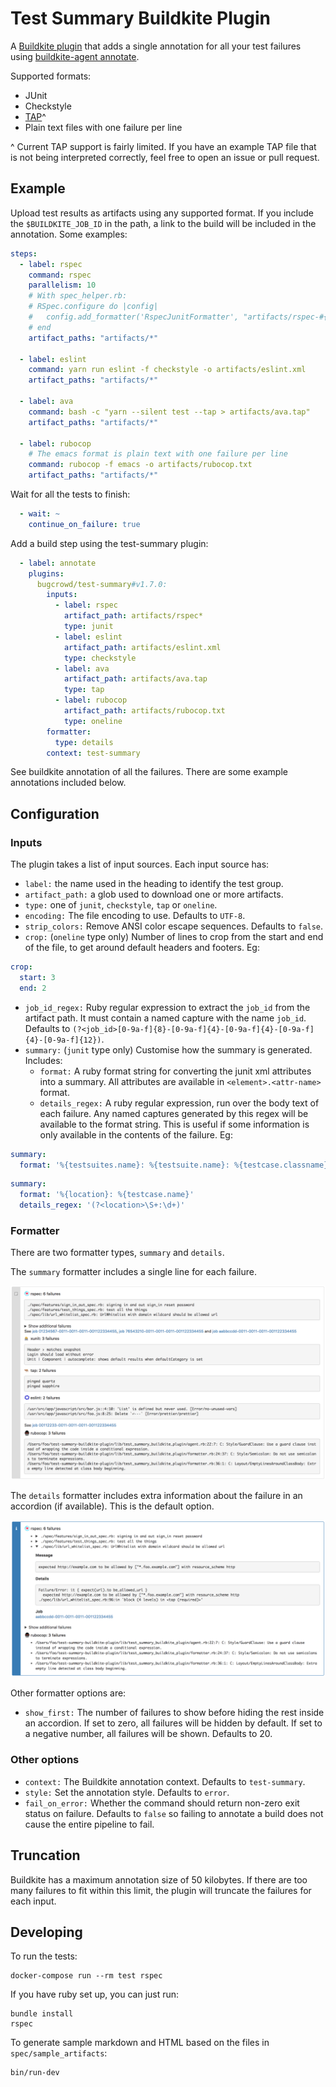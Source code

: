# Test Summary Buildkite Plugin

A [Buildkite plugin](https://buildkite.com/docs/agent/v3/plugins) that adds a single annotation
for all your test failures using
[buildkite-agent annotate](https://buildkite.com/docs/agent/v3/cli-annotate).

Supported formats:

* JUnit
* Checkstyle
* [TAP](https://testanything.org)^
* Plain text files with one failure per line

\^ Current TAP support is fairly limited. If you have an example TAP file that is not being interpreted correctly,
feel free to open an issue or pull request.

## Example

Upload test results as artifacts using any supported format. If you include the `$BUILDKITE_JOB_ID` in the path,
a link to the build will be included in the annotation.
Some examples:

```yaml
steps:
  - label: rspec
    command: rspec
    parallelism: 10
    # With spec_helper.rb:
    # RSpec.configure do |config|
    #   config.add_formatter('RspecJunitFormatter', "artifacts/rspec-#{ENV['BUILDKITE_JOB_ID']}.xml")
    # end
    artifact_paths: "artifacts/*"

  - label: eslint
    command: yarn run eslint -f checkstyle -o artifacts/eslint.xml
    artifact_paths: "artifacts/*"

  - label: ava
    command: bash -c "yarn --silent test --tap > artifacts/ava.tap"
    artifact_paths: "artifacts/*"

  - label: rubocop
    # The emacs format is plain text with one failure per line
    command: rubocop -f emacs -o artifacts/rubocop.txt
    artifact_paths: "artifacts/*"
```

Wait for all the tests to finish:

```yaml
  - wait: ~
    continue_on_failure: true
```

Add a build step using the test-summary plugin:

```yaml
  - label: annotate
    plugins:
      bugcrowd/test-summary#v1.7.0:
        inputs:
          - label: rspec
            artifact_path: artifacts/rspec*
            type: junit
          - label: eslint
            artifact_path: artifacts/eslint.xml
            type: checkstyle
          - label: ava
            artifact_path: artifacts/ava.tap
            type: tap
          - label: rubocop
            artifact_path: artifacts/rubocop.txt
            type: oneline
        formatter:
          type: details
        context: test-summary
```

See buildkite annotation of all the failures. There are some example annotations included below.

## Configuration

### Inputs

The plugin takes a list of input sources. Each input source has:

* `label:` the name used in the heading to identify the test group.
* `artifact_path:` a glob used to download one or more artifacts.
* `type:` one of `junit`, `checkstyle`, `tap` or `oneline`.
* `encoding:` The file encoding to use. Defaults to `UTF-8`.
* `strip_colors:` Remove ANSI color escape sequences. Defaults to `false`.
* `crop:` (`oneline` type only) Number of lines to crop from the start and end of the file,
  to get around default headers and footers. Eg:

```yaml
crop:
  start: 3
  end: 2
```

* `job_id_regex:` Ruby regular expression to extract the `job_id` from the artifact path. It must contain
  a named capture with the name `job_id`. Defaults to
  `(?<job_id>[0-9a-f]{8}-[0-9a-f]{4}-[0-9a-f]{4}-[0-9a-f]{4}-[0-9a-f]{12})`.
* `summary:` (`junit` type only) Customise how the summary is generated. Includes:
    * `format:` A ruby format string for converting the junit xml attributes
      into a summary. All attributes are available in `<element>.<attr-name>` format.
    * `details_regex:` A ruby regular expression, run over the body text of each failure. Any named captures
      generated by this regex will be available to the format string. This is useful if some information is only
      available in the contents of the failure. Eg:

```yaml
summary:
  format: '%{testsuites.name}: %{testsuite.name}: %{testcase.classname}: %{failure.message}%{error.message}'
```

```yaml
summary:
  format: '%{location}: %{testcase.name}'
  details_regex: '(?<location>\S+:\d+)'
```

### Formatter

There are two formatter types, `summary` and `details`.

The `summary` formatter includes a single line for each failure.

![example summary annotation](doc/summary.png)

The `details` formatter
includes extra information about the failure in an accordion (if available).
This is the default option.

![example details annotation](doc/details.png)

Other formatter options are:

* `show_first:` The number of failures to show before hiding the rest inside an accordion.
  If set to zero, all failures will be hidden by default. If set to a negative number, all failures
  will be shown. Defaults to 20.

### Other options

* `context:` The Buildkite annotation context. Defaults to `test-summary`.
* `style:` Set the annotation style. Defaults to `error`.
* `fail_on_error:` Whether the command should return non-zero exit status on failure. Defaults to `false` so failing
  to annotate a build does not cause the entire pipeline to fail.
  
## Truncation

Buildkite has a maximum annotation size of 50 kilobytes. If there are too many failures to fit within this limit, the
plugin will truncate the failures for each input.

## Developing

To run the tests:

    docker-compose run --rm test rspec

If you have ruby set up, you can just run:

    bundle install
    rspec

To generate sample markdown and HTML based on the files in `spec/sample_artifacts`:

    bin/run-dev

